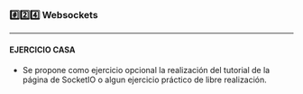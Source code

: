 ### #️⃣2️⃣4️⃣ Websockets

---

#### EJERCICIO CASA
   - Se propone como ejercicio opcional la realización del tutorial de la página de SocketIO o algun ejercicio práctico de libre realización.

